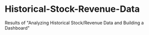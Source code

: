 # Historical-Stock-Revenue-Data
Results of "Analyzing Historical Stock/Revenue Data and Building a Dashboard"
